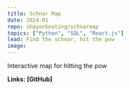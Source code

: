 ```yaml
---
title: Schnar Map
date: 2024-01
repo: shayonkeating/schnarmap
topics: ["Python", "SQL", "React.js"]
lead: Find the schnar, hit the pow
image: 
---
```


Interactive map for hitting the pow

**Links: [GitHub]**
